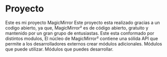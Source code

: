 # Proyecto
Este es mi proyecto MagicMirror
Este proyecto esta realizado gracias a un codigo abierto, ya que, MagicMirror² es de código abierto, gratuito y mantenido por un gran grupo de entusiastas.
Este esta conformado por distintos modulos, El núcleo de MagicMirror² contiene una sólida API que permite a los desarrolladores externos crear módulos adicionales. Módulos que puede utilizar. Módulos que puedes desarrollar.
